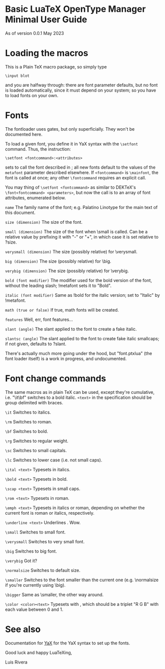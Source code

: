 # Basic LuaTeX OpenType Manager Minimal User Guide

As of version 0.0.1 May 2023

Loading the macros
==================

This is a Plain TeX macro package, so simply type

```
\input blot
```

and you are halfway through: there are font parameter defaults, but no font is loaded 
automatically, since it must depend on your system; so you have to load fonts
on your own.

Fonts 
=====

The fontloader uses gates, but only superficially. They won't be
documented here.

To load a given font, you define it in YaX syntax with the `\setfont` command.
Thus, the instruction:

```\setfont <fontcommand>:<attributes>```

sets <fontcommand> to call the font described in <attributes>; all new fonts default
to the values of the `metafont` parameter described elsewhere. 
If `<fontcommand>` is `\mainfont`, the font is called at once; 
any other `\fontcommand` requires an explicit call.

You may thing of `\setfont <fontcommand>` as similar to DEKTeX's `\font<fontcommand> <parameters>`,
but now the call is to an array of font attributes, enumerated below.

`name`
The family name of the font; e.g. Palatino Linotype for the main text of
this document.

`size (dimension)`
The size of the font.

`small (dimension)`
The size of the font when \small is called. Can be a relative value by
prefixing it with "-" or "+", in which case it is set relative to ?size.

`verysmall (dimension)`
The size (possibly relative) for \verysmall.

`big (dimension)`
The size (possibly relative) for \big.

`verybig (dimension)`
The size (possibly relative) for \verybig.

`bold (font modifier)`
The modifier used for the bold version of the font, without the leading slash;
!metafont sets it to "Bold".

`italic (font modifier)`
Same as !bold for the italic version; set to "Italic" by !metafont.

`math (true or false)`
If true, math fonts will be created.

`features`
Well, err, font features...

`slant (angle)`
The slant applied to the font to create a fake italic.

`slantsc (angle)`
The slant applied to the font to create fake italic smallcaps; if not
given, defaults to ?slant.

There's actually much more going under the hood, but "font.ptxlua" (the
font loader itself) is a work in progress, and undocumented.

# Font change commands

The same macros as in plain TeX can be used, except they're cumulative,
i.e. "\it\bf" switches to a bold italic.
`<text>` in the specification should be group delimited with braces.

`\it`
Switches to italics.

`\rm`
Switches to roman.

`\bf`
Switches to bold.

`\rg`
Switches to regular weight.

`\sc`
Switches to small capitals.

`\lc`
Switches to lower case (i.e. not small caps).

`\ital <text>`
Typesets <text> in italics.

`\bold <text>`
Typesets <text> in bold.

`\scap <text>`
Typesets <text> in small caps.

`\rom <text>`
Typesets <text> in roman.

`\emph <text>`
Typesets <text> in italics or roman, depending on whether the current
font is roman or italics, respectively.

`\underline <text>`
Underlines <text>. Wow.

`\small`
Switches to small font.

`\verysmall`
Switches to very small font.

`\big`
Switches to big font.

`\verybig`
Got it?

`\normalsize`
Switches to default size.

`\smaller`
Switches to the font smaller than the current one (e.g. \normalsize if
you're currently using \big).

`\bigger`
Same as \smaller, the other way around.

`\color <color><text>`
Typesets <text> with <color>, which should be a triplet "R G B" with
each value between 0 and 1.

# See also

Documentation for [YaX](https://ctan.org/pkg/yax) for the YaX syntax to set up the fonts.

Good luck and happy LuaTeXing,

Luis Rivera

